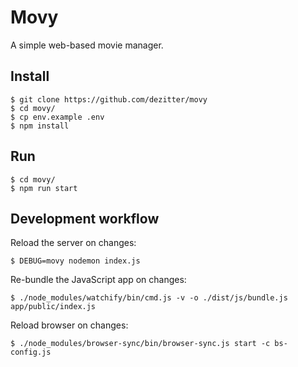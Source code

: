 # Movy

A simple web-based movie manager.

## Install

    $ git clone https://github.com/dezitter/movy
    $ cd movy/
    $ cp env.example .env
    $ npm install

## Run

    $ cd movy/
    $ npm run start

## Development workflow

Reload the server on changes:

    $ DEBUG=movy nodemon index.js

Re-bundle the JavaScript app on changes:

    $ ./node_modules/watchify/bin/cmd.js -v -o ./dist/js/bundle.js app/public/index.js

Reload browser on changes:

    $ ./node_modules/browser-sync/bin/browser-sync.js start -c bs-config.js

